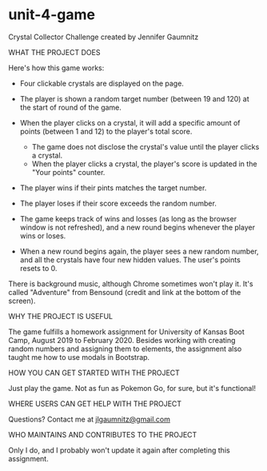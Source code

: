 # unit-4-game
Crystal Collector Challenge
created by Jennifer Gaumnitz

WHAT THE PROJECT DOES

 Here's how this game works:

   * Four clickable crystals are displayed on the page.

   * The player is shown a random target number (between 19 and 120) at the start of round of the game.

   * When the player clicks on a crystal, it will add a specific amount of points (between 1 and 12) to the player's total score. 

     * The game does not disclose the crystal's value until the player clicks a crystal.
     * When the player clicks a crystal, the player's score is updated in the "Your points" counter.

   * The player wins if their pints matches the target number.

   * The player loses if their score exceeds the random number.

   * The game keeps track of wins and losses (as long as the browser window is not refreshed), and a new round begins whenever the player wins or loses.

   * When a new round begins again, the player sees a new random number, and all the crystals have four new hidden values. The user's points resets to 0.

  There is background music, although Chrome sometimes won't play it. It's called "Adventure" from Bensound (credit and link at the bottom of the screen).

WHY THE PROJECT IS USEFUL

  The game fulfills a homework assignment for University of Kansas Boot Camp, August 2019 to February 2020. Besides working with creating random numbers and assigning them to elements, the assignment also taught me how to use modals in Bootstrap.

HOW YOU CAN GET STARTED WITH THE PROJECT

  Just play the game. Not as fun as Pokemon Go, for sure, but it's functional!

WHERE USERS CAN GET HELP WITH THE PROJECT

  Questions? Contact me at jlgaumnitz@gmail.com

WHO MAINTAINS AND CONTRIBUTES TO THE PROJECT

  Only I do, and I probably won't update it again after completing this assignment. 
